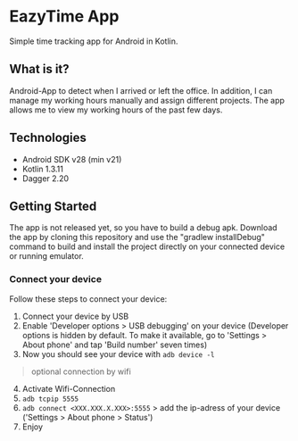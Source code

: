 # EazyTime App
Simple time tracking app for Android in Kotlin.

## What is it?

Android-App to detect when I arrived or left the office. In addition, I can manage my working hours manually and assign different projects. The app allows me to view my working hours of the past few days.

## Technologies
- Android SDK v28 (min v21)
- Kotlin 1.3.11
- Dagger 2.20

## Getting Started

The app is not released yet, so you have to build a debug apk. 
Download the app by cloning this repository and use the "gradlew installDebug" command to build and install the project directly on your connected device or running emulator.

### Connect your device 

Follow these steps to connect your device:

1. Connect your device by USB
2. Enable 'Developer options > USB debugging' on your device (Developer options is hidden by default. To make it available, go to 'Settings > About phone' and tap 'Build number' seven times)
3. Now you should see your device with `adb device -l`
> optional connection by wifi
4. Activate Wifi-Connection
5. `adb tcpip 5555`
6. `adb connect <XXX.XXX.X.XXX>:5555` > add the ip-adress of your device ('Settings > About phone > Status')
7. Enjoy
